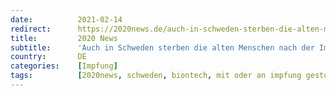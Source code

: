```yaml
---
date:          2021-02-14
redirect:      https://2020news.de/auch-in-schweden-sterben-die-alten-menschen-nach-der-impfung/
title:         2020 News
subtitle:      'Auch in Schweden sterben die alten Menschen nach der Impfung'
country:       DE
categories:    [Impfung]
tags:          [2020news, schweden, biontech, mit oder an impfung gestorben]
---
```

